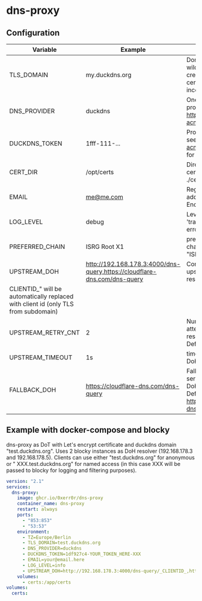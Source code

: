 # dns-proxy

## Configuration

| Variable        | Example             | Description                                              |
|-----------------|---------------------|----------------------------------------------------------|
| TLS_DOMAIN      | my.duckdns.org      | Domain name without wildcards. Used to create wildcard certificate and to check incoming connections |
| DNS_PROVIDER    | duckdns             | One of supported provider from https://go-acme.github.io/lego/dns/ |
| DUCKDNS_TOKEN   | 1fff-111-...        | Provider specific token, see https://go-acme.github.io/lego/dns/ for further information |
| CERT_DIR        | /opt/certs          | Directory for generated certificates. Default: ./certs             |
| EMAIL           | me@me.com           | Registration email address for Let's Encrypt|
| LOG_LEVEL       | debug               | Level to log. One of 'trace, debug, info, warn, error, fatal'. Default: info|
| PREFERRED_CHAIN | ISRG Root X1        | preferred certificate chain to use. default: "ISRG Root X1" |
| UPSTREAM_DOH    | http://192.168.178.3:4000/dns-query,https://cloudflare-dns.com/dns-query | Comma separated list of upstream DoH DNS resolvers. Placeholder "_
CLIENTID_" will be automatically replaced with client id (only TLS from subdomain) |
| UPSTREAM_RETRY_CNT    | 2 | Number of retry attempts before fallback resolver will be invoked. Default: 2 |
| UPSTREAM_TIMEOUT    | 1s | timeout for the upstream DoH request. Default: 1s |
| FALLBACK_DOH    | https://cloudflare-dns.com/dns-query | Fallback upstream DoH server, used if upstream DoH requests fail. Default: https://cloudflare-dns.com/dns-query  |

## Example with docker-compose and blocky

dns-proxy as DoT with Let's encrypt certificate and duckdns domain "test.duckdns.org". Uses 2 blocky instances as DoH
resolver (192.168.178.3 and 192.168.178.5). Clients can use either "test.duckdns.org" for anonymous or "
XXX.test.duckdns.org" for named access (in this case XXX will be passed to blocky for logging and filtering purposes).

```yaml
version: "2.1"
services:
  dns-proxy:
    image: ghcr.io/0xerr0r/dns-proxy
    container_name: dns-proxy
    restart: always
    ports:
      - "853:853"
      - "53:53"
    environment:
      - TZ=Europe/Berlin
      - TLS_DOMAIN=test.duckdns.org
      - DNS_PROVIDER=duckdns
      - DUCKDNS_TOKEN=1df927c4-YOUR_TOKEN_HERE-XXX
      - EMAIL=your@email.here
      - LOG_LEVEL=info
      - UPSTREAM_DOH=http://192.168.178.3:4000/dns-query/_CLIENTID_,http://192.168.178.5:4000/dns-query/_CLIENTID_
    volumes:
      - certs:/app/certs
volumes:
  certs:
```
